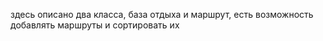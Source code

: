 здесь описано два класса, база отдыха и маршрут, есть возможность добавлять маршруты и сортировать их
